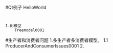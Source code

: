 #Qt例子
HelloWorld
# 
	1.树模型
		Treemodel0001
#生产者和消费者问题
	1.多生产者多消费者模型。
		1.1 ProducerAndConsumerIssues0001
	2.		
